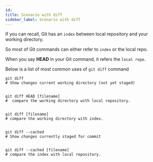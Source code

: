 ```yaml
---
id:
title: Scenario with diff
sidebar_label: Scenario with diff
---
```



If you can recall, Git has an `index` between local repository and your working directory.

So most of Git commands can either refer to `index` or the local repo.

When you say **HEAD** in your Git command, it refers the `local repo`.

Below is a list of most common uses of `git diff` command

```
git diff   
# Show changes current working directory (not yet staged)


git diff HEAD [filename]
#  compare the working directory with local repository.


git diff [filename]
# compare the working directory with index.


git diff --cached           
# Show changes currently staged for commit


git diff --cached [filename]
# compare the index with local repository.

```
